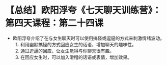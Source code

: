 # 【总结】欧阳浮夸《七天聊天训练营》：第四天课程：第二十四课

-   欧阳浮夸介绍了在与女生聊天时可以使用搞怪或逗逼的方式来刺激情绪波动。
    1.  利用幽默搞怪的方式回应女生的话语，增加聊天的趣味性。
    2.  通过逗逼的回应，让女生觉得与你聊天很有趣。
    3.  在回应女生时，可以加入滑稽的话语或表情，增加效果。